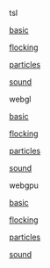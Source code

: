 tsl

[basic](/gpgpu/basic)

[flocking](/gpgpu/flocking)

[particles](/gpgpu/particles)

[sound](/gpgpu/sound)

webgl

[basic](/gpgpu/webgl/basic)

[flocking](/gpgpu/webgl/flocking)

[particles](/gpgpu/webgl/particles)

[sound](/gpgpu/webgl/sound)

webgpu

[basic](/gpgpu/webgpu/basic)

[flocking](/gpgpu/webgpu/flocking)

[particles](/gpgpu/webgpu/particles)

[sound](/gpgpu/webgpu/sound)
